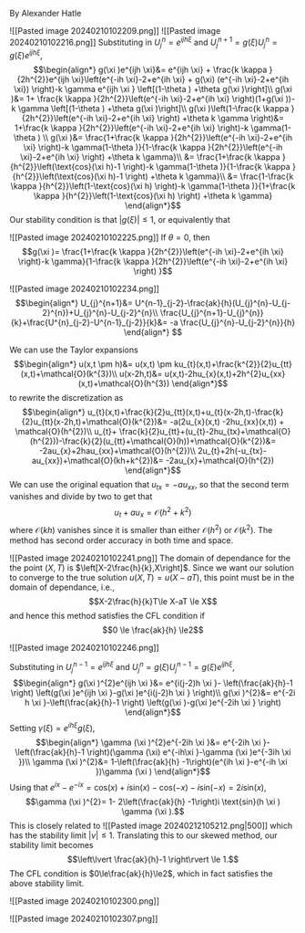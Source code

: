 By Alexander Hatle

![[Pasted image 20240210102209.png]]
![[Pasted image 20240210102216.png]]
Substituting in $U_{j}^{n}=e^{ijh \xi }$ and $U_{j}^{n+1}=g(\xi )U_{j}^{n}=g(\xi )e^{ijh \xi}$,
$$\begin{align*}
g(\xi )e^{ijh \xi}&= e^{ijh \xi} + \frac{k \kappa }{2h^{2}}e^{ijh \xi}\left(e^{-ih \xi}-2+e^{ih \xi} + g(\xi) (e^{-ih \xi}-2+e^{ih \xi}) \right)-k \gamma e^{ijh \xi } \left[(1-\theta ) +\theta g(\xi )\right]\\
g(\xi )&= 1+ \frac{k \kappa }{2h^{2}}\left(e^{-ih \xi}-2+e^{ih \xi}  \right)(1+g(\xi ))-k \gamma \left[(1-\theta ) +\theta g(\xi )\right]\\
g(\xi )\left(1-\frac{k \kappa }{2h^{2}}\left(e^{-ih \xi}-2+e^{ih \xi}  \right) +\theta k \gamma \right)&= 1+\frac{k \kappa }{2h^{2}}\left(e^{-ih \xi}-2+e^{ih \xi}  \right)-k \gamma(1-\theta ) \\
g(\xi )&= \frac{1+\frac{k \kappa }{2h^{2}}\left(e^{-ih \xi}-2+e^{ih \xi}  \right)-k \gamma(1-\theta )}{1-\frac{k \kappa }{2h^{2}}\left(e^{-ih \xi}-2+e^{ih \xi}  \right) +\theta k \gamma}\\
&= \frac{1+\frac{k \kappa }{h^{2}}\left(\text{cos}(\xi h)-1  \right)-k \gamma(1-\theta )}{1-\frac{k \kappa }{h^{2}}\left(\text{cos}(\xi h)-1  \right) +\theta k \gamma}\\
&= \frac{1-\frac{k \kappa }{h^{2}}\left(1-\text{cos}(\xi h)  \right)-k \gamma(1-\theta )}{1+\frac{k \kappa }{h^{2}}\left(1-\text{cos}(\xi h)  \right) +\theta k \gamma}
\end{align*}$$
Our stability condition is that $\lvert g(\xi ) \rvert \le 1$, or equivalently that



![[Pasted image 20240210102225.png]]
If $\theta =0$, then
$$g(\xi )= \frac{1+\frac{k \kappa }{2h^{2}}\left(e^{-ih \xi}-2+e^{ih \xi}  \right)-k \gamma}{1-\frac{k \kappa }{2h^{2}}\left(e^{-ih \xi}-2+e^{ih \xi}  \right) }$$

![[Pasted image 20240210102234.png]]
$$\begin{align*}
U_{j}^{n+1}&= U^{n-1}_{j-2}-\frac{ak}{h}(U_{j}^{n}-U_{j-2}^{n})+U_{j}^{n}-U_{j-2}^{n}\\
\frac{U_{j}^{n+1}-U_{j}^{n}}{k}+\frac{U^{n}_{j-2}-U^{n-1}_{j-2}}{k}&= -a \frac{U_{j}^{n}-U_{j-2}^{n}}{h}
\end{align*} $$

We can use the Taylor expansions
$$\begin{align*}
u(x,t \pm h)&= u(x,t) \pm ku_{t}(x,t)+\frac{k^{2}}{2}u_{tt}(x,t)+\mathcal{O}(k^{3})\\
u(x-2h,t)&= u(x,t)-2hu_{x}(x,t)+2h^{2}u_{xx}(x,t)+\mathcal{O}(h^{3})
\end{align*}$$
to rewrite the discretization as
$$\begin{align*}
u_{t}(x,t)+\frac{k}{2}u_{tt}(x,t)+u_{t}(x-2h,t)-\frac{k}{2}u_{tt}(x-2h,t)+\mathcal{O}(k^{2})&= -a(2u_{x}(x,t) -2hu_{xx}(x,t)) + \mathcal{O}(h^{2})\\
u_{t}+ \frac{k}{2}u_{tt}+(u_{t}-2hu_{tx}+\mathcal{O}(h^{2}))-\frac{k}{2}(u_{tt}+\mathcal{O}(h))+\mathcal{O}(k^{2})&= -2au_{x}+2hau_{xx}+\mathcal{O}(h^{2})\\
2u_{t}+2h(-u_{tx}-au_{xx})+\mathcal{O}(kh+k^{2})&= -2au_{x}+\mathcal{O}(h^{2})
\end{align*}$$
We can use the original equation that $u_{tx}=-au_{xx}$, so that the second term vanishes and divide by two to get that
$$u_{t}+au_{x}= \mathcal{O}(h^{2}+k^{2})$$
where $\mathcal{O}(kh)$ vanishes since it is smaller than either $\mathcal{O}(h^{2})$ or $\mathcal{O}(k^{2})$. The method has second order accuracy in both time and space.

![[Pasted image 20240210102241.png]]
The domain of dependance for the the point $(X,T)$ is $\left[X-2\frac{h}{k},X\right]$. Since we want our solution to converge to the true solution $u(X,T)=u(X-aT)$, this point must be in the domain of dependance, i.e.,
$$X-2\frac{h}{k}T\le X-aT  \le X$$
and hence this method satisfies the CFL condition if
$$0 \le  \frac{ak}{h} \le2$$

![[Pasted image 20240210102246.png]]

Substituting in $U_{j}^{n-1}=e^{ijh \xi }$ and $U_{j}^{n}=g(\xi )U_{j}^{n-1}=g(\xi )e^{ijh \xi}$,
$$\begin{align*}
g(\xi )^{2}e^{ijh \xi }&= e^{i(j-2)h \xi }- \left(\frac{ak}{h}-1 \right) \left(g(\xi )e^{ijh \xi }-g(\xi )e^{i(j-2)h \xi } \right)\\
g(\xi )^{2}&= e^{-2i h \xi }-\left(\frac{ak}{h}-1 \right) \left(g(\xi )-g(\xi )e^{-2ih \xi } \right)
\end{align*}$$
Setting $\gamma (\xi )=e^{i h \xi }g(\xi )$,
$$\begin{align*}
\gamma (\xi )^{2}e^{-2ih \xi }&= e^{-2ih \xi }- \left(\frac{ak}{h}-1 \right)(\gamma (\xi) e^{-ih\xi }-\gamma (\xi )e^{-3ih \xi })\\
	\gamma (\xi )^{2}&= 1-\left(\frac{ak}{h} -1\right)(e^{ih \xi }-e^{-ih \xi })\gamma (\xi )
\end{align*}$$
Using that $e^{ix}-e^{-ix}=\text{cos}(x)+i \text{sin}(x)-\text{cos}(-x)-i \text{sin}(-x)=2i \text{sin}(x)$,
$$\gamma (\xi )^{2}= 1- 2\left(\frac{ak}{h} -1\right)i \text{sin}(h \xi ) \gamma (\xi ).$$
This is closely related to 
![[Pasted image 20240212105212.png|500]]
which has the stability limit $\lvert \nu  \rvert \le 1$. Translating this to our skewed method, our stability limit becomes
$$\left\lvert \frac{ak}{h}-1 \right\rvert \le 1.$$
The CFL condition is $0\le\frac{ak}{h}\le2$, which in fact satisfies the above stability limit.


![[Pasted image 20240210102300.png]]

![[Pasted image 20240210102307.png]]